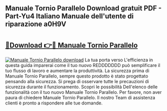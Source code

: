 ## Manuale Tornio Parallelo Download gratuit PDF - Part-Yu4 Italiano Manuale dell'utente di riparazione a0H9V

# <h2><a href="http://dfd9yz.blite.top/?on=Manuale+Tornio+Parallelo">🔗Download 👉🔴 Manuale Tornio Parallelo</a></h2>

[![Manuale Tornio Parallelo download](https://i.imgur.com/lujVjoI.png)](http://dfd9yz.blite.top/?on=Manuale+Tornio+Parallelo)
La tua porta verso L'efficienza in questa guida imparerai come il tuo nuovo REDDDDDDD può semplificare il tuo flusso di lavoro e aumentare la produttività. La sicurezza prima di Manuale Tornio Parallelo, sempre questo prodotto è stato progettato pensando alla sicurezza. Si prega di osservare tutte le precauzioni di sicurezza durante il funzionamento. Scopri le possibilità Dell'elenco delle funzionalità con il tuo nuovo Manuale Tornio Parallelo. Per favore, non aver paura di chiedere Manuale Tornio Parallelo. Il nostro Team di assistenza clienti è pronto a rispondere alle tue domande.
